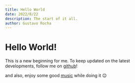 ```yaml
---
title: Hello World
date: 2022/8/22
description: The start of it all.
author: Gustavo Rocha
---
```


# Hello World!

This is a new beginning for me. To keep updated on the latest developments, follow me on [github](https://github.com/gu-does-git)!

and also, enjoy some good [music](https://www.youtube.com/watch?v=rQiHzcdUPAU) while doing it 😉